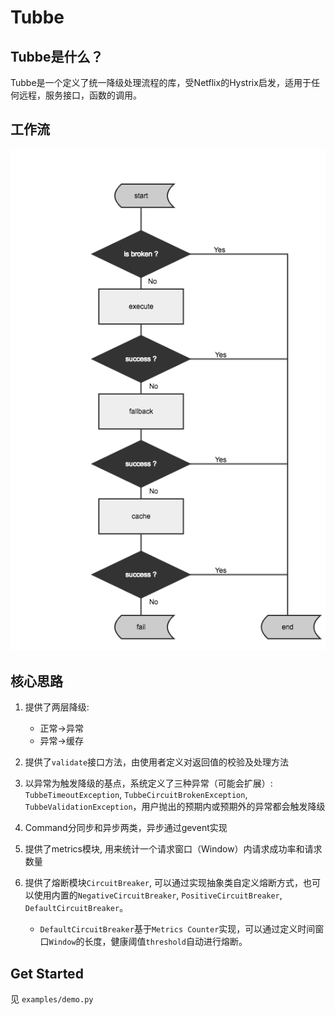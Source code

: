 # Tubbe

## Tubbe是什么？

Tubbe是一个定义了统一降级处理流程的库，受Netflix的Hystrix启发，适用于任何远程，服务接口，函数的调用。

## 工作流

<img src="static/tubbe-flow.png">

## 核心思路

1. 提供了两层降级:
    * 正常->异常
    * 异常->缓存

2. 提供了`validate`接口方法，由使用者定义对返回值的校验及处理方法

3. 以异常为触发降级的基点，系统定义了三种异常（可能会扩展）: `TubbeTimeoutException`, `TubbeCircuitBrokenException`, `TubbeValidationException`，用户抛出的预期内或预期外的异常都会触发降级

4. Command分同步和异步两类，异步通过gevent实现

5. 提供了metrics模块, 用来统计一个请求窗口（Window）内请求成功率和请求数量

6. 提供了熔断模块`CircuitBreaker`, 可以通过实现抽象类自定义熔断方式，也可以使用内置的`NegativeCircuitBreaker`, `PositiveCircuitBreaker`, `DefaultCircuitBreaker`。

   * `DefaultCircuitBreaker`基于`Metrics Counter`实现，可以通过定义时间窗口`Window`的长度，健康阈值`threshold`自动进行熔断。


## Get Started

   见 `examples/demo.py`


